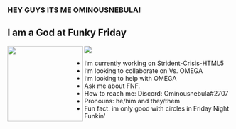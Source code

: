 ### HEY GUYS ITS ME OMINOUSNEBULA!

## I am a God at Funky Friday

<div>
  <img height="170" align="left" src="https://github-readme-stats.vercel.app/api?username=Progamer1251718&theme=dark&count_private=true&include_all_commits=true" />
  <img src="https://github-readme-stats.vercel.app/api/top-langs/?username=Progamer1251718
            &theme=dark&layout=compact" />

- I’m currently working on Strident-Crisis-HTML5
- I’m looking to collaborate on Vs. OMEGA
- I’m looking to help with OMEGA
- Ask me about FNF.
- How to reach me: Discord: Ominousnebula#2707
- Pronouns: he/him and they/them
- Fun fact: im only good with circles in Friday Night Funkin'
